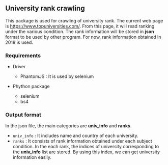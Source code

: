 ## University rank crawling
This package is used for crawling of university rank. The current web page is https://www.topuniversities.com/. From this page, it will read ranking under the various condition. The rank information will be stored in **json** format to be used by other program. For now, rank information obtained in 2018 is used.

### Requirements
- Driver
	- PhantomJS : It is used by selenium

- Phython package
	- selenium
	- bs4

### Output format
In the json file, the main categories are **univ_info** and **ranks**.

- `univ_info` : It includes name and country of each university.
- `ranks` : It consists of rank information obtained under each subject condition. In the each rank, the indices of university corresponding to the **univ_info** list are stored. By using this index, we can get university information easily.